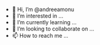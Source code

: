 - 👋 Hi, I’m @andreeamonu
- 👀 I’m interested in ...
- 🌱 I’m currently learning ...
- 💞️ I’m looking to collaborate on ...
- 📫 How to reach me ...

<!---
andreeamonu/andreeamonu is a ✨ special ✨ repository because its `README.md` (this file) appears on your GitHub profile.
You can click the Preview link to take a look at your changes.
--->
